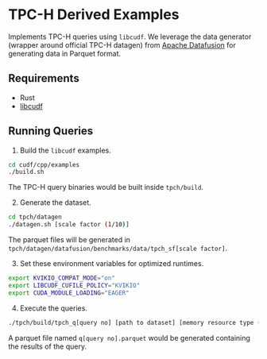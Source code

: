 # TPC-H Derived Examples

Implements TPC-H queries using `libcudf`. We leverage the data generator (wrapper around official TPC-H datagen) from [Apache Datafusion](https://github.com/apache/datafusion) for generating data in Parquet format.

## Requirements

- Rust
- [libcudf](https://github.com/rapidsai/cudf/blob/branch-24.08/CONTRIBUTING.md#setting-up-your-build-environment)

## Running Queries

1. Build the `libcudf` examples.
```bash
cd cudf/cpp/examples
./build.sh
```
The TPC-H query binaries would be built inside `tpch/build`.

2. Generate the dataset.
```bash
cd tpch/datagen
./datagen.sh [scale factor (1/10)]
```

The parquet files will be generated in `tpch/datagen/datafusion/benchmarks/data/tpch_sf[scale factor]`.

3. Set these environment variables for optimized runtimes.
```bash
export KVIKIO_COMPAT_MODE="on"
export LIBCUDF_CUFILE_POLICY="KVIKIO"
export CUDA_MODULE_LOADING="EAGER"
```

4. Execute the queries.
```bash
./tpch/build/tpch_q[query no] [path to dataset] [memory resource type (cuda/pool/managed/managed_pool)]
```

A parquet file named `q[query no].parquet` would be generated containing the results of the query.
